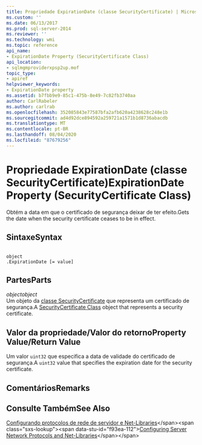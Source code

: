 ```yaml
---
title: Propriedade ExpirationDate (classe SecurityCertificate) | Microsoft Docs
ms.custom: ''
ms.date: 06/13/2017
ms.prod: sql-server-2014
ms.reviewer: ''
ms.technology: wmi
ms.topic: reference
api_name:
- ExpirationDate Property (SecurityCertificate Class)
api_location:
- sqlmgmproviderxpsp2up.mof
topic_type:
- apiref
helpviewer_keywords:
- ExpirationDate property
ms.assetid: b7fbb9e9-85c1-475b-8e49-7c82fb3740aa
author: CarlRabeler
ms.author: carlrab
ms.openlocfilehash: 352085843e77587bfa2afb620a4238628c248e1b
ms.sourcegitcommit: ad4d92dce894592a259721a1571b1d8736abacdb
ms.translationtype: MT
ms.contentlocale: pt-BR
ms.lasthandoff: 08/04/2020
ms.locfileid: "87679256"
---
```

# <a name="expirationdate-property-securitycertificate-class"></a><span data-ttu-id="f93ea-102">Propriedade ExpirationDate (classe SecurityCertificate)</span><span class="sxs-lookup"><span data-stu-id="f93ea-102">ExpirationDate Property (SecurityCertificate Class)</span></span>
  <span data-ttu-id="f93ea-103">Obtém a data em que o certificado de segurança deixar de ter efeito.</span><span class="sxs-lookup"><span data-stu-id="f93ea-103">Gets the date when the security certificate ceases to be in effect.</span></span>  
  
## <a name="syntax"></a><span data-ttu-id="f93ea-104">Sintaxe</span><span class="sxs-lookup"><span data-stu-id="f93ea-104">Syntax</span></span>  
  
```  
  
object  
.ExpirationDate [= value]  
```  
  
## <a name="parts"></a><span data-ttu-id="f93ea-105">Partes</span><span class="sxs-lookup"><span data-stu-id="f93ea-105">Parts</span></span>  
 <span data-ttu-id="f93ea-106">*object*</span><span class="sxs-lookup"><span data-stu-id="f93ea-106">*object*</span></span>  
 <span data-ttu-id="f93ea-107">Um objeto da [classe SecurityCertificate](securitycertificate-class.md) que representa um certificado de segurança.</span><span class="sxs-lookup"><span data-stu-id="f93ea-107">A [SecurityCertificate Class](securitycertificate-class.md) object that represents a security certificate.</span></span>  
  
## <a name="property-valuereturn-value"></a><span data-ttu-id="f93ea-108">Valor da propriedade/Valor do retorno</span><span class="sxs-lookup"><span data-stu-id="f93ea-108">Property Value/Return Value</span></span>  
 <span data-ttu-id="f93ea-109">Um valor `uint32` que especifica a data de validade do certificado de segurança.</span><span class="sxs-lookup"><span data-stu-id="f93ea-109">A `uint32` value that specifies the expiration date for the security certificate.</span></span>  
  
## <a name="remarks"></a><span data-ttu-id="f93ea-110">Comentários</span><span class="sxs-lookup"><span data-stu-id="f93ea-110">Remarks</span></span>  
  
## <a name="see-also"></a><span data-ttu-id="f93ea-111">Consulte Também</span><span class="sxs-lookup"><span data-stu-id="f93ea-111">See Also</span></span>  
 <span data-ttu-id="f93ea-112">[Configurando protocolos de rede de servidor e Net-Libraries](https://msdn.microsoft.com/library/ms177485\(v=sql.100\).aspx)</span><span class="sxs-lookup"><span data-stu-id="f93ea-112">[Configuring Server Network Protocols and Net-Libraries](https://msdn.microsoft.com/library/ms177485\(v=sql.100\).aspx)</span></span>  
  
  
